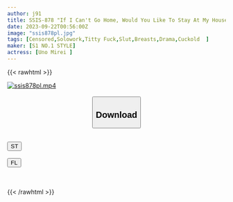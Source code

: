 ```yaml
---
author: j91
title: SSIS-878 "If I Can't Go Home, Would You Like To Stay At My House?"When I Missed The Last Train Due To Overtime And Went To My Junior's House With Big Tits... I Was Already With Bruises And Cute Makeup And Drop-Shaped Defenseless Tits... Mirei Uno
date: 2023-09-22T00:56:00Z
image: "ssis878pl.jpg"
tags: [Censored,Solowork,Titty Fuck,Slut,Breasts,Drama,Cuckold	]
maker: [S1 NO.1 STYLE]
actress: [Uno Mirei ]
---
```



{{< rawhtml >}}

<div class="video" data-videoid="kk0Wyw1W0rUPwo">
    <a href="javascript:;">
        <img src="https://my.j91.asia/posts/ssis878pl/ssis878pl.jpg" width="WIDTH" height="HEIGHT" alt="ssis878pl.mp4" loading="lazy">
    </a>
</div>

<script type="text/javascript" src="https://j91.asia/asset/on-demand-st.js"></script>

<br>
  <link rel="stylesheet" href="https://j91.asia/asset/bs5.css">
  
  <center>
  <button class="btn btn-primary" type="button" data-bs-toggle="collapse" data-bs-target=".multi-collapse" aria-expanded="false" aria-controls="multiCollapseExample1 multiCollapseExample2"><h2>Download</h2></button></center>
</p>
<div class="row">
  <div class="col">
    <div class="collapse multi-collapse" id="multiCollapseExample1">
      <div class="card card-body">
	      	      <br>
<div class="buttons">  
<a href="https://streamtape.to/v/kk0Wyw1W0rUPwo"><button class="btn-hover color-3"><i class="fa fa-download"></i> ST</button></a></div>
    </div>
  </div>
</div>
  <div class="col">
    <div class="collapse multi-collapse" id="multiCollapseExample2">
      <div class="card card-body">
	      <br>
<div class="buttons">
    <a href="https://filelions.online/f/odyd0jyzs1wx"><button class="btn-hover color-9"><i class="fa fa-download"></i> FL</button></a></div>
<br><br>
      </div>
    </div>
  </div>
</div>

{{< /rawhtml >}}
